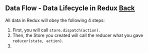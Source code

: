 ## Data Flow - Data Lifecycle in Redux [Back](./../react_redux.md)

All data in Redux will obey the following 4 steps:

1. First, you will call `store.dispatch(action)`.
2. Then, the Store you created will call the reducer what you gave `reducer(state, action)`.
3. 
